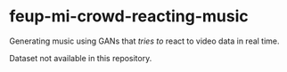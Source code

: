 # feup-mi-crowd-reacting-music

Generating music using GANs that *tries to* react to video data in real time.

Dataset not available in this repository.
